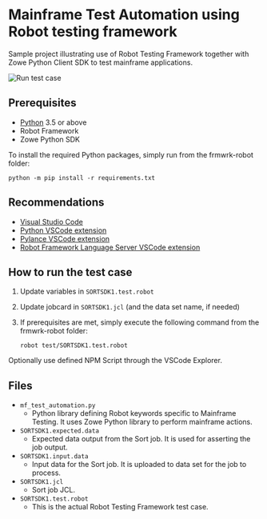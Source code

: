 # Mainframe Test Automation using Robot testing framework

Sample project illustrating use of Robot Testing Framework together with Zowe Python Client SDK to test mainframe applications.

![Run test case](../media/frmwrk-robot.gif)

## Prerequisites
* [Python](www.python.org) 3.5 or above
* Robot Framework
* Zowe Python SDK

To install the required Python packages, simply run from the frmwrk-robot folder:

    python -m pip install -r requirements.txt

## Recommendations
* [Visual Studio Code](https://code.visualstudio.com/)
* [Python VSCode extension](https://marketplace.visualstudio.com/items?itemName=ms-python.python)
* [Pylance VSCode extension](https://marketplace.visualstudio.com/items?itemName=ms-python.vscode-pylance)
* [Robot Framework Language Server VSCode extension](https://marketplace.visualstudio.com/items?itemName=robocorp.robotframework-lsp)

## How to run the test case
1.  Update variables in `SORTSDK1.test.robot`
2.  Update jobcard in `SORTSDK1.jcl` (and the data set name, if needed)
3.  If prerequisites are met, simply execute the following command from the frmwrk-robot folder:

        robot test/SORTSDK1.test.robot

Optionally use defined NPM Script through the VSCode Explorer.

## Files
* `mf_test_automation.py`
    * Python library defining Robot keywords specific to Mainframe Testing. It uses Zowe Python library to perform mainframe actions.
* `SORTSDK1.expected.data`
    * Expected data output from the Sort job. It is used for asserting the job output.
* `SORTSDK1.input.data`
    * Input data for the Sort job. It is uploaded to data set for the job to process.
* `SORTSDK1.jcl`
    * Sort job JCL.
* `SORTSDK1.test.robot`
    * This is the actual Robot Testing Framework test case.
